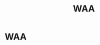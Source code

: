 ﻿---
title: WAA
emoji: "😄"
colorFrom: indigo
colorTo: blue
sdk: docker
sdk_version: 'latest'
app_file: app.py
pinned: false
---

# WAA

